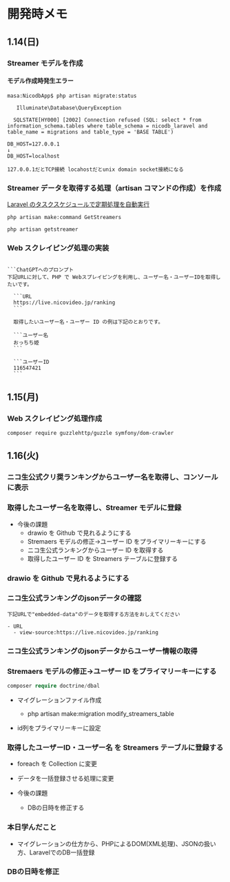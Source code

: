 # 開発時メモ

## 1.14(日)

### Streamer モデルを作成

#### モデル作成時発生エラー

```エラー
masa:NicodbApp$ php artisan migrate:status

   Illuminate\Database\QueryException

  SQLSTATE[HY000] [2002] Connection refused (SQL: select * from information_schema.tables where table_schema = nicodb_laravel and table_name = migrations and table_type = 'BASE TABLE')
```

```解決方法
DB_HOST=127.0.0.1
↓
DB_HOST=localhost
```

```原因
127.0.0.1だとTCP接続 locahostだとunix domain socket接続になる
```

### Streamer データを取得する処理（artisan コマンドの作成）を作成

[Laravel のタスクスケジュールで定期処理を自動実行](https://www.rail-c.com/laravel%E3%81%AE%E3%82%BF%E3%82%B9%E3%82%AF%E3%82%B9%E3%82%B1%E3%82%B8%E3%83%A5%E3%83%BC%E3%83%AB%E3%81%A7%E5%AE%9A%E6%9C%9F%E5%87%A6%E7%90%86%E3%82%92%E8%87%AA%E5%8B%95%E5%AE%9F%E8%A1%8C/)

```Streamer データを取得する artisan コマンドを作成
php artisan make:command GetStreamers
```

```実行コマンド
php artisan getstreamer
```

### Web スクレイピング処理の実装

````ロジック

```ChatGPTへのプロンプト
下記URLに対して、PHP で Webスプレイピングを利用し、ユーザー名・ユーザーIDを取得したいです。

  ```URL
  https://live.nicovideo.jp/ranking
  ```

  取得したいユーザー名・ユーザー ID の例は下記のとおりです。

  ```ユーザー名
  おっちち姫
  ```

  ```ユーザーID
  116547421
  ```

````

## 1.15(月)

### Web スクレイピング処理作成

```必要なライブラリをインストール
composer require guzzlehttp/guzzle symfony/dom-crawler
```

## 1.16(火)

### ニコ生公式クリ奨ランキングからユーザー名を取得し、コンソールに表示

### 取得したユーザー名を取得し、Streamer モデルに登録

- 今後の課題
  - drawio を Github で見れるようにする
  - Stremaers モデルの修正->ユーザー ID をプライマリーキーにする
  - ニコ生公式ランキングからユーザー ID を取得する
  - 取得したユーザー ID を Streamers テーブルに登録する

### drawio を Github で見れるようにする

### ニコ生公式ランキングのjsonデータの確認

```ChatGPTヘのプロンプト
下記URLで"embedded-data"のデータを取得する方法をおしえてください

- URL
  - view-source:https://live.nicovideo.jp/ranking
```

### ニコ生公式ランキングのjsonデータからユーザー情報の取得

### Stremaers モデルの修正->ユーザー ID をプライマリーキーにする

```php
composer require doctrine/dbal
```

- マイグレーションファイル作成
  - php artisan make:migration modify_streamers_table

- id列をプライマリーキーに設定

### 取得したユーザーID・ユーザー名 を Streamers テーブルに登録する

- foreach を Collection に変更
- データを一括登録させる処理に変更

- 今後の課題
  - DBの日時を修正する

### 本日学んだこと

- マイグレーションの仕方から、PHPによるDOM(XML処理)、JSONの扱い方、LaravelでのDB一括登録

### DBの日時を修正
